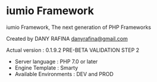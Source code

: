 iumio Framework
==============

iumio Framework, The next generation of PHP Frameworks

Created by DANY RAFINA <danyrafina@gmail.com>

Actual version : 0.1.9.2 PRE-BETA VALIDATION STEP 2

* Server language : PHP 7.0 or later
* Engine Template : Smarty
* Available Environments : DEV and PROD



